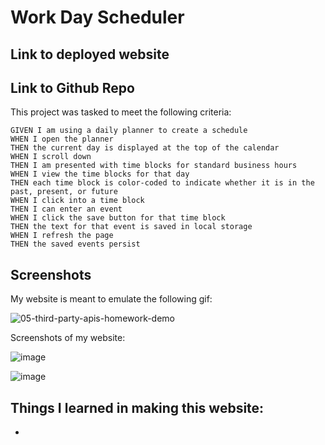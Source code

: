 # Work Day Scheduler


## Link to deployed website

## Link to Github Repo



This project was tasked to meet the following criteria:

```
GIVEN I am using a daily planner to create a schedule
WHEN I open the planner
THEN the current day is displayed at the top of the calendar
WHEN I scroll down
THEN I am presented with time blocks for standard business hours
WHEN I view the time blocks for that day
THEN each time block is color-coded to indicate whether it is in the past, present, or future
WHEN I click into a time block
THEN I can enter an event
WHEN I click the save button for that time block
THEN the text for that event is saved in local storage
WHEN I refresh the page
THEN the saved events persist

```
## Screenshots

My website is meant to emulate the following gif:

![05-third-party-apis-homework-demo](https://user-images.githubusercontent.com/109035732/187790741-189e3116-b767-4a97-bec1-d8be5fb7bdab.gif)


Screenshots of my website:

![image](https://user-images.githubusercontent.com/109035732/187790944-5ee24d64-90ee-446c-b3f9-cfdd5fa735be.png)

![image](https://user-images.githubusercontent.com/109035732/187791052-c21de362-8710-44a7-9e5b-dc4ffd289981.png)


## Things I learned in making this website:
 - 
